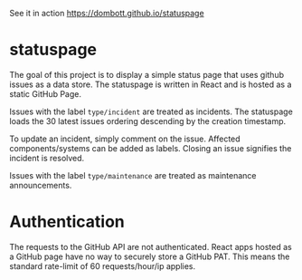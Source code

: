 See it in action https://dombott.github.io/statuspage

# statuspage

The goal of this project is to display a simple status page that uses github issues as a data store.
The statuspage is written in React and is hosted as a static GitHub Page.

Issues with the label `type/incident` are treated as incidents.
The statuspage loads the 30 latest issues ordering descending by the creation timestamp.

To update an incident, simply comment on the issue.
Affected components/systems can be added as labels.
Closing an issue signifies the incident is resolved.

Issues with the label `type/maintenance` are treated as maintenance announcements.

# Authentication

The requests to the GitHub API are not authenticated.
React apps hosted as a GitHub page have no way to securely store a GitHub PAT.
This means the standard rate-limit of 60 requests/hour/ip applies.
